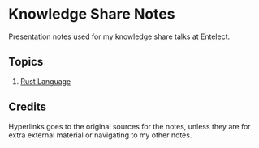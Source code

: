 # Knowledge Share Notes
Presentation notes used for my knowledge share talks at Entelect.

## Topics

1. [Rust Language](./rust-language/introduction.md)

## Credits
Hyperlinks goes to the original sources for the notes, unless they are for extra external material or navigating to my other notes.
